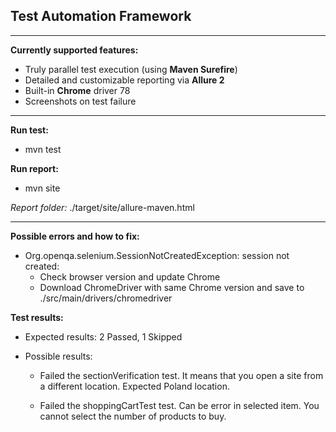 Test Automation Framework
-
---
**Currently supported features:**

- Truly parallel test execution (using **Maven Surefire**)
- Detailed and customizable reporting via **Allure 2**
- Built-in **Chrome** driver 78
- Screenshots on test failure

---

**Run test:**

- mvn test

**Run report:**

- mvn site

*Report folder:*
 ./target/site/allure-maven.html
 
 
---

**Possible errors and how to fix:**
- Org.openqa.selenium.SessionNotCreatedException: session not created:
    - Check browser version and update Chrome 
    - Download ChromeDriver with same Chrome version and save to ./src/main/drivers/chromedriver
    
**Test results:**
- Expected results: 2 Passed, 1 Skipped

- Possible results: 
    - Failed the sectionVerification test. It means that you open a site from a different location.
    Expected Poland location.
    
    - Failed the shoppingCartTest test. Can be error in selected item. 
    You cannot select the number of products to buy.
    
    
    
    